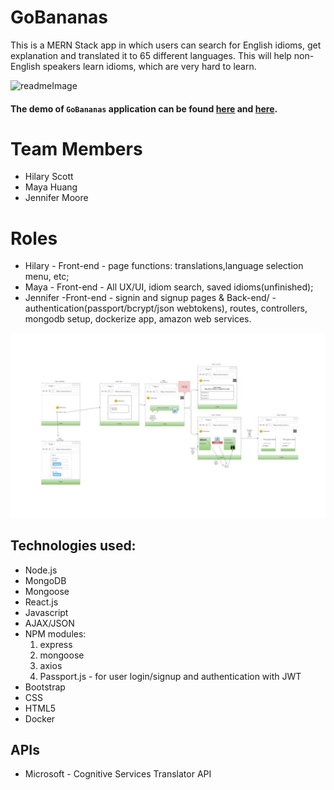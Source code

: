 # GoBananas
This is a MERN Stack app in which users can search for English idioms, get explanation and translated it to 65 different languages.
This will help non-English speakers learn idioms, which are very hard to learn.

![readmeImage](client/src/images/readme001.png)

#### The demo of `GoBananas` application can be found [here](https://gobananas.herokuapp.com) and [here](https://gobananas.azurewebsites.net).

# Team Members

* Hilary Scott
* Maya Huang
* Jennifer Moore

# Roles

* Hilary - Front-end - page functions: translations,language selection menu, etc;
* Maya - Front-end - All UX/UI, idiom search, saved idioms(unfinished);
* Jennifer -Front-end - signin and signup pages & Back-end/ - authentication(passport/bcrypt/json webtokens), routes, controllers, mongodb setup, dockerize app, amazon web services.

![readmeImage](client/src/images/readme006.png)

## Technologies used:
  * Node.js
  * MongoDB
  * Mongoose
  * React.js
  * Javascript
  * AJAX/JSON
  * NPM modules:
    1. express
    2. mongoose
    3. axios
    4. Passport.js - for user login/signup and authentication with JWT
  * Bootstrap
  * CSS
  * HTML5
  * Docker

## APIs
  * Microsoft - Cognitive Services Translator API 


 






